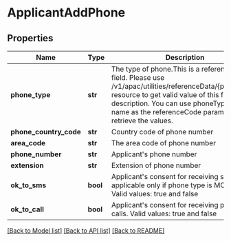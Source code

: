 # ApplicantAddPhone

## Properties
Name | Type | Description | Notes
------------ | ------------- | ------------- | -------------
**phone_type** | **str** | The type of phone.This is a reference data field. Please use /v1/apac/utilities/referenceData/{phoneType} resource to get valid value of this field with description. You can use phoneType field name as the referenceCode parameter to retrieve the values. | 
**phone_country_code** | **str** | Country code of phone number | 
**area_code** | **str** | The area code of phone number | [optional] 
**phone_number** | **str** | Applicant&#x27;s phone number | 
**extension** | **str** | Extension of phone number | [optional] 
**ok_to_sms** | **bool** | Applicant&#x27;s consent for receiving sms. This is applicable only if phone type is MOBILE. Valid values: true and false | [optional] 
**ok_to_call** | **bool** | Applicant&#x27;s consent for receiving phone calls. Valid values: true and false | [optional] 

[[Back to Model list]](../README.md#documentation-for-models) [[Back to API list]](../README.md#documentation-for-api-endpoints) [[Back to README]](../README.md)

